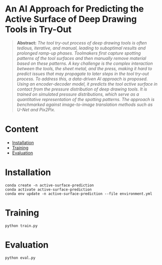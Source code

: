 # An AI Approach for Predicting the Active Surface of Deep Drawing Tools in Try-Out

> **Abstract:**
> *The tool try-out process of deep drawing tools is often tedious, iterative, and manual, leading to suboptimal results and prolonged ramp-up phases. Toolmakers first capture spotting patterns of the tool surfaces and then manually remove material based on these patterns. A key challenge is the complex interaction between the tools, the sheet metal, and the press, making it hard to predict issues that may propagate to later steps in the tool try-out process. To address this, a data-driven AI approach is proposed. Using an encoder-decoder model, it predicts the tool active surface in contact from the pressure distribution of deep drawing tools. It is trained on simulated pressure distributions, which serve as a quantitative representation of the spotting patterns. The approach is benchmarked against image-to-image translation methods such as U-Net and Pix2Pix.*
# Content
- [Installation](#installation)
- [Training](#training)
- [Evaluation](#evaluation)

# Installation

```
conda create -n active-surface-prediction
conda activate active-surface-prediction
conda env update -n active-surface-prediction --file environment.yml
```

# Training

```
python train.py
```

# Evaluation


```
python eval.py
```